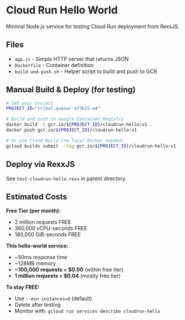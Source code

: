 # Cloud Run Hello World

Minimal Node.js service for testing Cloud Run deployment from RexxJS.

## Files

- `app.js` - Simple HTTP server that returns JSON
- `Dockerfile` - Container definition
- `build-and-push.sh` - Helper script to build and push to GCR

## Manual Build & Deploy (for testing)

```bash
# Set your project
PROJECT_ID="tribal-quasar-473615-a4"

# Build and push to Google Container Registry
docker build -t gcr.io/${PROJECT_ID}/cloudrun-hello:v1 .
docker push gcr.io/${PROJECT_ID}/cloudrun-hello:v1

# Or use Cloud Build (no local Docker needed)
gcloud builds submit --tag gcr.io/${PROJECT_ID}/cloudrun-hello:v1
```

## Deploy via RexxJS

See `test-cloudrun-hello.rexx` in parent directory.

## Estimated Costs

**Free Tier (per month):**
- 2 million requests FREE
- 360,000 vCPU-seconds FREE
- 180,000 GiB-seconds FREE

**This hello-world service:**
- ~50ms response time
- ~128MB memory
- **~100,000 requests = $0.00** (within free tier)
- **1 million requests = $0.04** (mostly free tier)

**To stay FREE:**
- Use `--min-instances=0` (default)
- Delete after testing
- Monitor with: `gcloud run services describe cloudrun-hello`
